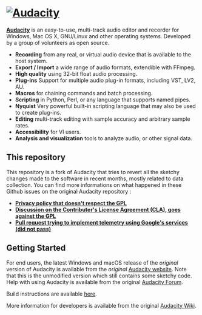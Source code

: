 [![Audacity](https://forum.audacityteam.org/styles/prosilver/theme/images/Audacity-logo_75px_trans_forum.png)](https://www.audacityteam.org) 
=========================

[**Audacity**](https://www.audacityteam.org) is an easy-to-use, multi-track audio editor and recorder for Windows, Mac OS X, GNU/Linux and other operating systems. Developed by a group of volunteers as open source.

- **Recording** from any real, or virtual audio device that is available to the host system.
- **Export / Import** a wide range of audio formats, extendible with FFmpeg.
- **High quality** using 32-bit float audio processing.
- **Plug-ins** Support for multiple audio plug-in formats, including VST, LV2, AU.
- **Macros** for chaining commands and batch processing.
- **Scripting** in Python, Perl, or any language that supports named pipes.
- **Nyquist** Very powerful built-in scripting language that may also be used to create plug-ins.
- **Editing** multi-track editing with sample accuracy and arbitrary sample rates.
- **Accessibility** for VI users.
- **Analysis and visualization** tools to analyze audio, or other signal data.

## This repository

This repository is a fork of Audacity that tries to revert all the sketchy changes made to the software in recent months, mostly related to data collection. You can find more informations on what happened in these Github issues on the original Audacity repository :

- [**Privacy policy that doesn't respect the GPL**](https://github.com/audacity/audacity/issues/1213)
- [**Discussion on the Contributer's License Agreement (CLA), goes against the GPL**](https://github.com/audacity/audacity/discussions/932)
- [**Pull request trying to implement telemetry using Google's services (did not pass)**](https://github.com/audacity/audacity/pull/835)

## Getting Started

For end users, the latest Windows and macOS release of the *original* version of Audacity is available from the *original* [Audacity website](https://www.audacityteam.org/download/). Note that this is the unmodified version which still contains some sketchy code.
Help with using Audacity is available from the original [Audacity Forum](https://forum.audacityteam.org/).

Build instructions are available [here](BUILDING.md).

More information for developers is available from the original [Audacity Wiki](https://wiki.audacityteam.org/wiki/For_Developers).
